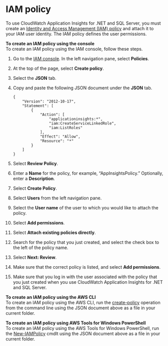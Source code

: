 # IAM policy<a name="appinsights-iam"></a>

To use CloudWatch Application Insights for \.NET and SQL Server, you must create an [Identity and Access Management \(IAM\) policy](https://docs.aws.amazon.com/IAM/latest/UserGuide/access_policies.html) and attach it to your IAM user identity\. The IAM policy defines the user permissions\.

**To create an IAM policy using the console**  
To create an IAM policy using the IAM console, follow these steps\.

1. Go to the [IAM console](https://console.aws.amazon.com/iam/home)\. In the left navigation pane, select **Policies**\.

1. At the top of the page, select **Create policy**\.

1. Select the **JSON** tab\.

1. Copy and paste the following JSON document under the **JSON** tab\.

   ```
   {
       "Version": "2012-10-17",
       "Statement": [
           {
               "Action": [
                   "applicationinsights:*",
                   "iam:CreateServiceLinkedRole",
                   "iam:ListRoles"
               ],
               "Effect": "Allow",
               "Resource": "*"
           }
       ]
   }
   ```

1. Select **Review Policy**\.

1. Enter a **Name** for the policy, for example, “AppInsightsPolicy\.” Optionally, enter a **Description**\.

1. Select **Create Policy**\.

1. Select **Users** from the left navigation pane\.

1. Select the **User name** of the user to which you would like to attach the policy\.

1. Select **Add permissions**\.

1. Select **Attach existing policies directly**\.

1. Search for the policy that you just created, and select the check box to the left of the policy name\.

1. Select **Next: Review**\.

1. Make sure that the correct policy is listed, and select **Add permissions**\.

1. Make sure that you log in with the user associated with the policy that you just created when you use CloudWatch Application Insights for \.NET and SQL Server\.

**To create an IAM policy using the AWS CLI**  
To create an IAM policy using the AWS CLI, run the [create\-policy](https://docs.aws.amazon.com/cli/latest/reference/iam/create-policy.html) operation from the command line using the JSON document above as a file in your current folder\. 

**To create an IAM policy using AWS Tools for Windows PowerShell**  
To create an IAM policy using the AWS Tools for Windows PowerShell, run the [New\-IAMPolicy](https://docs.aws.amazon.com/powershell/latest/reference/items/New-IAMPolicy.html) cmdlt using the JSON document above as a file in your current folder\. 